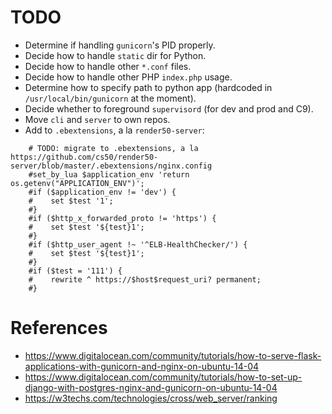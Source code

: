 # TODO

* Determine if handling `gunicorn`'s PID properly.
* Decide how to handle `static` dir for Python.
* Decide how to handle other `*.conf` files.
* Decide how to handle other PHP `index.php` usage.
* Determine how to specify path to python app (hardcoded in `/usr/local/bin/gunicorn` at the moment).
* Decide whether to foreground `supervisord` (for dev and prod and C9).
* Move `cli` and `server` to own repos.
* Add to `.ebextensions`, a la `render50-server`:
```
    # TODO: migrate to .ebextensions, a la https://github.com/cs50/render50-server/blob/master/.ebextensions/nginx.config
    #set_by_lua $application_env 'return os.getenv("APPLICATION_ENV")';
    #if ($application_env != 'dev') {
    #    set $test '1';
    #}
    #if ($http_x_forwarded_proto != 'https') {
    #    set $test '${test}1';
    #}
    #if ($http_user_agent !~ '^ELB-HealthChecker/') {
    #    set $test '${test}1';
    #}
    #if ($test = '111') {
    #    rewrite ^ https://$host$request_uri? permanent;
    #}
```

# References

* https://www.digitalocean.com/community/tutorials/how-to-serve-flask-applications-with-gunicorn-and-nginx-on-ubuntu-14-04
* https://www.digitalocean.com/community/tutorials/how-to-set-up-django-with-postgres-nginx-and-gunicorn-on-ubuntu-14-04
* https://w3techs.com/technologies/cross/web_server/ranking
